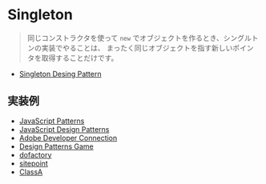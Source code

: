 # Singleton

> 同じコンストラクタを使って `new` でオブジェクトを作るとき、シングルトンの実装でやることは、
> まったく同じオブジェクトを指す新しいポインタを取得することだけです。

- [Singleton Desing Pattern](https://sourcemaking.com/design_patterns/singleton)

## 実装例
- [JavaScript Patterns](https://github.com/stage-clear/Learning-javascript/blob/master/DesignPatterns/JavaScript-Patterns/singleton.md)
- [JavaScript Design Patterns](https://github.com/stage-clear/Learning-javascript/blob/master/DesignPatterns/JavaScript-Design-Patterns/singleton.md)
- [Adobe Developer Connection](https://github.com/stage-clear/Learning-javascript/blob/master/DesignPatterns/Adobe-Developer-Connection/singleton.md)
- [Design Patterns Game](https://github.com/stage-clear/Learning-javascript/blob/master/DesignPatterns/designpatternsgame.com/singleton.md)
- [dofactory](https://github.com/stage-clear/Learning-javascript/blob/master/DesignPatterns/dofactory.com/singleton.md)
- [sitepoint](https://github.com/stage-clear/Learning-javascript/blob/master/DesignPatterns/sitepoint.com/singleton.md)
- [ClassA](https://gist.github.com/kesuiket/ca71ffa7ea119676067144d42ac757e8)

